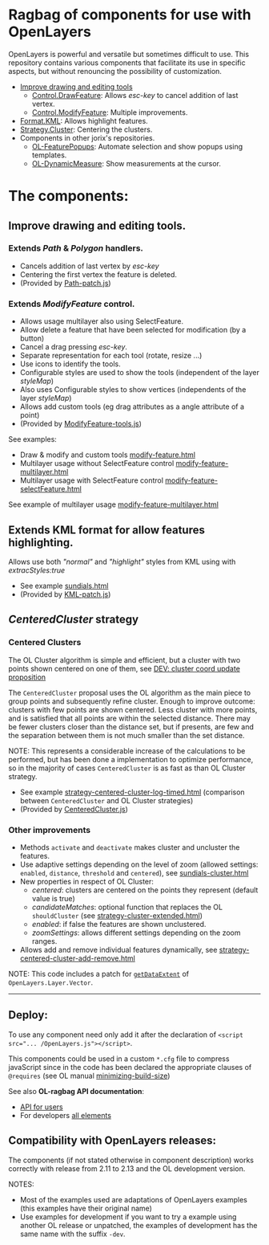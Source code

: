 Ragbag of components for use with OpenLayers
============================================

OpenLayers is powerful and versatile but sometimes difficult to use. This repository contains various components that facilitate its use in specific aspects, but without renouncing the possibility of customization.
 * [Improve drawing and editing tools](#improve-drawing-and-editing-tools)
   * [Control.DrawFeature](#extends-path--polygon-handlers): Allows *esc-key* to cancel addition of last vertex.
   * [Control.ModifyFeature](#extends-modifyfeature-control): Multiple improvements.
 * [Format.KML](#extends-kml-format-for-allow-features-highlighting): Allows highlight features.
 * [Strategy.Cluster](#centeredcluster-strategy): Centering the clusters.
 * Components in other jorix's repositories.
   * [OL-FeaturePopups](https://github.com/jorix/OL-FeaturePopups): Automate selection and show popups using templates.
   * [OL-DynamicMeasure](https://github.com/jorix/OL-DynamicMeasure): Show measurements at the cursor.

The components:
==============

## Improve drawing and editing tools.

### Extends *Path* & *Polygon* handlers.
  * Cancels addition of last vertex by *esc-key*
  * Centering the first vertex the feature is deleted.
  * (Provided by [Path-patch.js](lib/Ragbag/Handler/Path-patch.js))

### Extends *ModifyFeature* control.
  * Allows usage multilayer also using SelectFeature.
  * Allow delete a feature that have been selected for modification (by a button)
  * Cancel a drag pressing *esc-key*.
  * Separate representation for each tool (rotate, resize ...)
  * Use icons to identify the tools.
  * Configurable styles are used to show the tools (independent of the layer *styleMap*)
  * Also uses Configurable styles to show vertices (independents of the layer *styleMap*)
  * Allows add custom tools (eg drag attributes as a angle attribute of a point)
  * (Provided by [ModifyFeature-tools.js](lib/Ragbag/Control/ModifyFeature-tools.js))

See examples:
  * Draw & modify and custom tools [modify-feature.html](http://jorix.github.io/OL-Ragbag/examples/modify-feature.html)
  * Multilayer usage without SelectFeature control [modify-feature-multilayer.html](http://jorix.github.io/OL-Ragbag/examples/modify-feature-multilayer.html)
  * Multilayer usage with SelectFeature control [modify-feature-selectFeature.html](http://jorix.github.io/OL-Ragbag/examples/modify-feature-selectFeature.html)

See example of multilayer usage [modify-feature-multilayer.html](http://jorix.github.io/OL-Ragbag/examples/modify-feature-multilayer.html)

## Extends KML format for allow features highlighting.

Allows use both *"normal"* and *"highlight"* styles from KML using with *extracStyles:true*
  * See example [sundials.html](http://jorix.github.io/OL-Ragbag/examples/sundials.html)
  * (Provided by [KML-patch.js](lib/Ragbag/Format/KML-patch.js))

## *CenteredCluster* strategy

### Centered Clusters

The OL Cluster algorithm is simple and efficient, but a cluster with two points shown centered on one of them, see [DEV: cluster coord update proposition](http://osgeo-org.1560.n6.nabble.com/Cluster-strategy-cluster-coord-update-proposition-td3947012.html#a3947013)

The `CenteredCluster` proposal uses the OL algorithm as the main piece to group points and subsequently refine cluster. Enough to improve outcome: clusters with few points are shown centered. Less cluster with more points, and is satisfied that all points are within the selected distance. There may be fewer clusters closer than the distance set, but if presents, are few and the separation between them is not much smaller than the set distance.

NOTE: This represents a considerable increase of the calculations to be performed, but has been done a implementation to optimize performance, so in the majority of cases `CenteredCluster` is as fast as than OL Cluster strategy.

 * See example [strategy-centered-cluster-log-timed.html](http://jorix.github.io/OL-Ragbag/examples/strategy-centered-cluster-log-timed.html) (comparison between `CenteredCluster` and OL Cluster strategies)
 * (Provided by [CenteredCluster.js](lib/Ragbag/Strategy/CenteredCluster.js))
 
### Other improvements

  * Methods `activate` and `deactivate` makes cluster and uncluster the features.
  * Use adaptive settings depending on the level of zoom (allowed settings: `enabled`, `distance`, `threshold` and `centered`), see [sundials-cluster.html](http://jorix.github.io/OL-Ragbag/examples/sundials-cluster.html)
  * New properties in respect of OL Cluster:
    * *centered*: clusters are centered on the points they represent (default value is true)
    * *candidateMatches*: optional function that replaces the OL `shouldCluster` (see [strategy-cluster-extended.html](http://jorix.github.io/OL-Ragbag/examples/strategy-cluster-extended.html))
    * *enabled*: if false the features are shown unclustered.
    * *zoomSettings*: allows different settings depending on the zoom ranges.
  * Allows add and remove individual features dynamically, see [strategy-centered-cluster-add-remove.html](http://jorix.github.io/OL-Ragbag/examples/strategy-centered-cluster-add-remove.html)

NOTE: This code includes a patch for [`getDataExtent`](http://jorix.github.io/OL-Ragbag/doc/Ragbag/api/files/Ragbag/Strategy/CenteredCluster-js.html#OpenLayers.Layer.Vector.getDataExtent) of `OpenLayers.Layer.Vector`.

- - -

Deploy:
-------
To use any component need only add it after the declaration of `<script src="... /OpenLayers.js"></script>`.

This components could be used in a custom `*.cfg` file to compress  javaScript since in the code has been declared the appropriate clauses of `@requires` (see OL manual [minimizing-build-size](http://docs.openlayers.org/library/deploying.html#minimizing-build-size))

See also **OL-ragbag API documentation**:
 * [API for users](http://jorix.github.io/OL-Ragbag/doc/Ragbag/api)
 * For developers [all elements](http://jorix.github.io/OL-Ragbag/doc/Ragbag/all)

Compatibility with OpenLayers releases:
--------------------------------------
The components (if not stated otherwise in component description) works correctly with release from 2.11 to 2.13 and the OL development version.

NOTES: 
 * Most of the examples used are adaptations of OpenLayers examples (this examples have their original name)
 * Use examples for development if you want to try a example using another OL release or unpatched, the examples of development has the same name with the suffix `-dev`.
